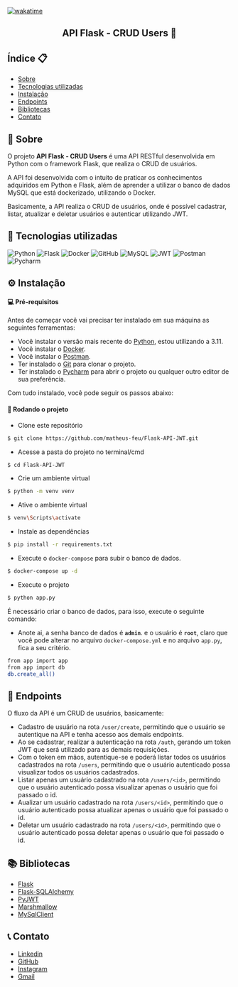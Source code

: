 [![wakatime](https://wakatime.com/badge/user/3bd24664-869f-460a-94e1-b98da8136504/project/e6a36cc3-1b65-406f-92f4-b996d8cccb14.svg)](https://wakatime.com/badge/user/3bd24664-869f-460a-94e1-b98da8136504/project/e6a36cc3-1b65-406f-92f4-b996d8cccb14)


<h2 align="center"> API Flask - CRUD Users 🚀 </h2> 

## Índice 📋

- [Sobre](#-sobre)
- [Tecnologias utilizadas](#-tecnologias-utilizadas)
- [Instalação](#-instalação)
- [Endpoints](#-endpoints)
- [Bibliotecas](#-bibliotecas)
- [Contato](#-contato)

## 📖 Sobre

O projeto **API Flask - CRUD Users** é uma API RESTful desenvolvida em Python com o framework Flask, que realiza o CRUD
de usuários.

A API foi desenvolvida com o intuito de praticar os conhecimentos adquiridos em Python e Flask, além de aprender a
utilizar o banco de dados MySQL que está dockerizado, utilizando o Docker.

Basicamente, a API realiza o CRUD de usuários, onde é possível cadastrar, listar, atualizar e deletar usuários e
autenticar utilizando JWT.

## 🚀 Tecnologias utilizadas

![Python](https://img.shields.io/badge/python-3670A0?style=for-the-badge&logo=python&logoColor=ffdd54)
![Flask](https://img.shields.io/badge/flask-%23000.svg?style=for-the-badge&logo=flask&logoColor=white)
![Docker](https://img.shields.io/badge/docker-%230db7ed.svg?style=for-the-badge&logo=docker&logoColor=white)
![GitHub](https://img.shields.io/badge/github-%23121011.svg?style=for-the-badge&logo=github&logoColor=white)
![MySQL](https://img.shields.io/badge/mysql-%2300f.svg?style=for-the-badge&logo=mysql&logoColor=white)
![JWT](https://img.shields.io/badge/jwt-%2300C300.svg?style=for-the-badge&logo=JSON%20web%20tokens&logoColor=white)
![Postman](https://img.shields.io/badge/postman-%23FF6C37.svg?style=for-the-badge&logo=postman&logoColor=white)
![Pycharm](https://img.shields.io/badge/pycharm-%23000000.svg?style=for-the-badge&logo=pycharm&logoColor=white)

## ⚙️ Instalação

#### 💻 Pré-requisitos

Antes de começar você vai precisar ter instalado em sua máquina as seguintes ferramentas:

- Você instalar o versão mais recente do [Python](https://www.python.org/downloads/), estou utilizando a 3.11.
- Você instalar o [Docker](https://www.docker.com/products/docker-desktop).
- Você instalar o [Postman](https://www.postman.com/downloads/).
- Ter instalado o [Git](https://git-scm.com/downloads) para clonar o projeto.
- Ter instalado o [Pycharm](https://www.jetbrains.com/pt-br/pycharm/download/#section=windows) para abrir o projeto ou
  qualquer outro editor de sua preferência.

Com tudo instalado, você pode seguir os passos abaixo:

#### 🎲 Rodando o projeto

- Clone este repositório

```bash
$ git clone https://github.com/matheus-feu/Flask-API-JWT.git
```

- Acesse a pasta do projeto no terminal/cmd

```bash
$ cd Flask-API-JWT
```

- Crie um ambiente virtual

```bash
$ python -m venv venv
```

- Ative o ambiente virtual

```bash
$ venv\Scripts\activate
```

- Instale as dependências

```bash
$ pip install -r requirements.txt
```

- Execute o `docker-compose` para subir o banco de dados.

```bash
$ docker-compose up -d
```

- Execute o projeto

```bash
$ python app.py
```

É necessário criar o banco de dados, para isso, execute o seguinte comando:

- Anote ai, a senha banco de dados é **`admin`**. e o usuário é **`root`**, claro que você pode alterar no arquivo
  `docker-compose.yml` e no arquivo `app.py`, fica a seu critério.

```bash
from app import app
from app import db
db.create_all()
```

## 📌 Endpoints

O fluxo da API é um CRUD de usuários, basicamente:

- Cadastro de usuário na rota `/user/create`, permitindo que o usuário se autentique na API e tenha acesso aos demais
  endpoints.
- Ao se cadastrar, realizar a autenticação na rota `/auth`, gerando um token JWT que será utilizado para as demais requisições.
- Com o token em mãos, autentique-se e poderá listar todos os usuários cadastrados na rota `/users`, permitindo que o usuário autenticado possa visualizar todos os
  usuários cadastrados.
- Listar apenas um usuário cadastrado na rota `/users/<id>`, permitindo que o usuário autenticado possa visualizar apenas
 o usuário que foi passado o id.
- Aualizar um usuário cadastrado na rota `/users/<id>`, permitindo que o usuário autenticado possa atualizar apenas o
  usuário que foi passado o id.
- Deletar um usuário cadastrado na rota `/users/<id>`, permitindo que o usuário autenticado possa deletar apenas o
  usuário que foi passado o id.



## 📚 Bibliotecas


- [Flask](https://flask.palletsprojects.com/en/2.0.x/)
- [Flask-SQLAlchemy](https://flask-sqlalchemy.palletsprojects.com/en/2.x/)
- [PyJWT](https://pyjwt.readthedocs.io/en/stable/)
- [Marshmallow](https://marshmallow.readthedocs.io/en/stable/)
- [MySqlClient](https://pypi.org/project/mysqlclient/)

## 📞 Contato

- [Linkedin](https://www.linkedin.com/in/matheus-feu-558558186/)
- [GitHub](https://github.com/matheus-feu)
- [Instagram](https://www.instagram.com/math_feu/)
- [Gmail](mailto:matheusfeu@gmail.com)
